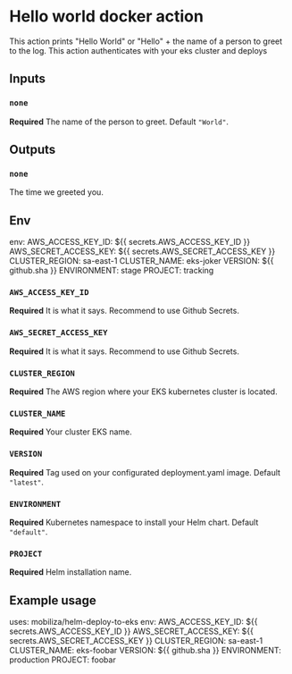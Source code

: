 # Hello world docker action

This action prints "Hello World" or "Hello" + the name of a person to greet to the log.
This action authenticates with your eks cluster and deploys

## Inputs

### `none`

**Required** The name of the person to greet. Default `"World"`.

## Outputs

### `none`

The time we greeted you.

## Env

env:
    AWS_ACCESS_KEY_ID: ${{ secrets.AWS_ACCESS_KEY_ID }}
    AWS_SECRET_ACCESS_KEY: ${{ secrets.AWS_SECRET_ACCESS_KEY }}
    CLUSTER_REGION: sa-east-1
    CLUSTER_NAME: eks-joker
    VERSION: ${{ github.sha }}
    ENVIRONMENT: stage
    PROJECT: tracking

### `AWS_ACCESS_KEY_ID`

**Required** It is what it says. Recommend to use Github Secrets.

### `AWS_SECRET_ACCESS_KEY`

**Required** It is what it says. Recommend to use Github Secrets.

### `CLUSTER_REGION`

**Required** The AWS region where your EKS kubernetes cluster is located.

### `CLUSTER_NAME`

**Required** Your cluster EKS name.

### `VERSION`

**Required** Tag used on your configurated deployment.yaml image. Default `"latest"`.

### `ENVIRONMENT`

**Required** Kubernetes namespace to install your Helm chart. Default `"default"`.

### `PROJECT`

**Required** Helm installation name.

## Example usage

uses: mobiliza/helm-deploy-to-eks
env:
    AWS_ACCESS_KEY_ID: ${{ secrets.AWS_ACCESS_KEY_ID }}
    AWS_SECRET_ACCESS_KEY: ${{ secrets.AWS_SECRET_ACCESS_KEY }}
    CLUSTER_REGION: sa-east-1
    CLUSTER_NAME: eks-foobar
    VERSION: ${{ github.sha }}
    ENVIRONMENT: production
    PROJECT: foobar